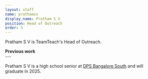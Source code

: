 ```yaml
---
layout: staff
name: prathamsv
display_name: Pratham S V
position: Head of Outreach
order: 3
---
```


<div>
<p>Pratham S V is TeamTeach's Head of Outreach.</p>

<p>
<b>Previous work</b><br>
---
</p>
</div>


<div>
Pratham S V is a high school senior at <a href="https://south.dpsbangalore.edu.in" target="_blank">DPS Bangalore South</a> and will graduate in 2025.
</div>